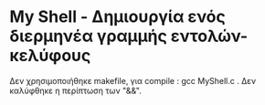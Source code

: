 # My Shell - Δημιουργία ενός διερμηνέα γραμμής εντολών-κελύφους

Δεν χρησιμοποιήθηκε makefile, για compile : gcc MyShell.c
. Δεν καλύφθηκε η περίπτωση των "&&".
